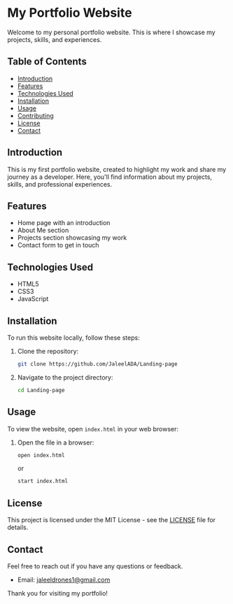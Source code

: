 # My Portfolio Website

Welcome to my personal portfolio website. This is where I showcase my projects, skills, and experiences.

## Table of Contents

- [Introduction](#introduction)
- [Features](#features)
- [Technologies Used](#technologies-used)
- [Installation](#installation)
- [Usage](#usage)
- [Contributing](#contributing)
- [License](#license)
- [Contact](#contact)

## Introduction

This is my first portfolio website, created to highlight my work and share my journey as a developer. Here, you'll find information about my projects, skills, and professional experiences.

## Features

- Home page with an introduction
- About Me section
- Projects section showcasing my work
- Contact form to get in touch

## Technologies Used

- HTML5
- CSS3
- JavaScript

## Installation

To run this website locally, follow these steps:

1. Clone the repository:
    ```bash
    git clone https://github.com/JaleelADA/Landing-page
    ```
2. Navigate to the project directory:
    ```bash
    cd Landing-page
    ```

## Usage

To view the website, open `index.html` in your web browser:

1. Open the file in a browser:
    ```bash
    open index.html
    ```
   or
    ```bash
    start index.html
    ```
## License

This project is licensed under the MIT License - see the [LICENSE](LICENSE) file for details.

## Contact

Feel free to reach out if you have any questions or feedback.

- Email: jaleeldrones1@gmail.com

Thank you for visiting my portfolio!
